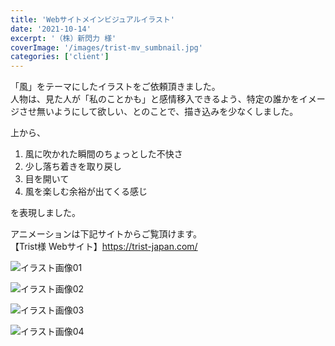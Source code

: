 ```yaml
---
title: 'Webサイトメインビジュアルイラスト'
date: '2021-10-14'
excerpt: '（株）新閃力 様'
coverImage: '/images/trist-mv_sumbnail.jpg'
categories: ['client']
---
```


「風」をテーマにしたイラストをご依頼頂きました。  
人物は、見た人が「私のことかも」と感情移入できるよう、特定の誰かをイメージさせ無いようにして欲しい、とのことで、描き込みを少なくしました。 

上から、  
1. 風に吹かれた瞬間のちょっとした不快さ
2. 少し落ち着きを取り戻し
3. 目を開いて
4. 風を楽しむ余裕が出てくる感じ  

を表現しました。

アニメーションは下記サイトからご覧頂けます。  
【Trist様 Webサイト】https://trist-japan.com/ 

![イラスト画像01](/images/trist-mv01.jpg)  

![イラスト画像02](/images/trist-mv02.jpg)  

![イラスト画像03](/images/trist-mv03.jpg)  

![イラスト画像04](/images/trist-mv04.jpg)   